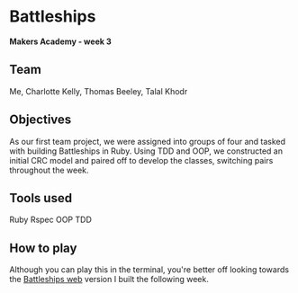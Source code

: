 Battleships
=================
**Makers Academy - week 3**

Team
--
Me, Charlotte Kelly, Thomas Beeley, Talal Khodr

Objectives
--
As our first team project, we were assigned into groups of four and tasked with building Battleships in Ruby. Using TDD and OOP, we constructed an initial CRC model and paired off to develop the classes, switching pairs throughout the week.

Tools used
--
Ruby
Rspec
OOP
TDD

How to play
--
Although you can play this in the terminal, you're better off looking towards the [Battleships web] version I built the following week.


[Battleships web]:https://github.com/Bayonnaise/Battleships-web
